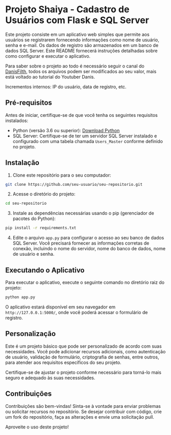 # Projeto Shaiya - Cadastro de Usuários com Flask e SQL Server
 
Este projeto consiste em um aplicativo web simples que permite aos usuários se registrarem fornecendo informações como nome de usuário, senha e e-mail. Os dados de registro são armazenados em um banco de dados SQL Server. Este README fornecerá instruções detalhadas sobre como configurar e executar o aplicativo.

Para saber sobre o projeto ao todo é necessário seguir o canal do [DanisFilth](https://www.youtube.com/@DanisFilth/videos), todos os arquivos podem ser modificados ao seu valor, mais está voltado ao tutorial do Youtuber Danis.

Incrementos internos: IP do usuário, data de registro, etc.

## Pré-requisitos

Antes de iniciar, certifique-se de que você tenha os seguintes requisitos instalados:

- Python (versão 3.6 ou superior): [Download Python](https://www.python.org/downloads/)
- SQL Server: Certifique-se de ter um servidor SQL Server instalado e configurado com uma tabela chamada `Users_Master` conforme definido no projeto.

## Instalação

1. Clone este repositório para o seu computador:

```Bash
git clone https://github.com/seu-usuario/seu-repositorio.git
```

2. Acesse o diretório do projeto:

```Bash
cd seu-repositorio
```

3. Instale as dependências necessárias usando o pip (gerenciador de pacotes do Python):

```Bash
pip install -r requirements.txt
```

4. Edite o arquivo `app.py` para configurar o acesso ao seu banco de dados SQL Server. Você precisará fornecer as informações corretas de conexão, incluindo o nome do servidor, nome do banco de dados, nome de usuário e senha.

## Executando o Aplicativo

Para executar o aplicativo, execute o seguinte comando no diretório raiz do projeto:

```Bash
python app.py
```

O aplicativo estará disponível em seu navegador em `http://127.0.0.1:5000/`, onde você poderá acessar o formulário de registro.

## Personalização

Este é um projeto básico que pode ser personalizado de acordo com suas necessidades. Você pode adicionar recursos adicionais, como autenticação de usuário, validação de formulário, criptografia de senhas, entre outros, para atender aos requisitos específicos do seu projeto.

Certifique-se de ajustar o projeto conforme necessário para torná-lo mais seguro e adequado às suas necessidades.

## Contribuições

Contribuições são bem-vindas! Sinta-se à vontade para enviar problemas ou solicitar recursos no repositório. Se desejar contribuir com código, crie um fork do repositório, faça as alterações e envie uma solicitação pull.

Aproveite o uso deste projeto!

